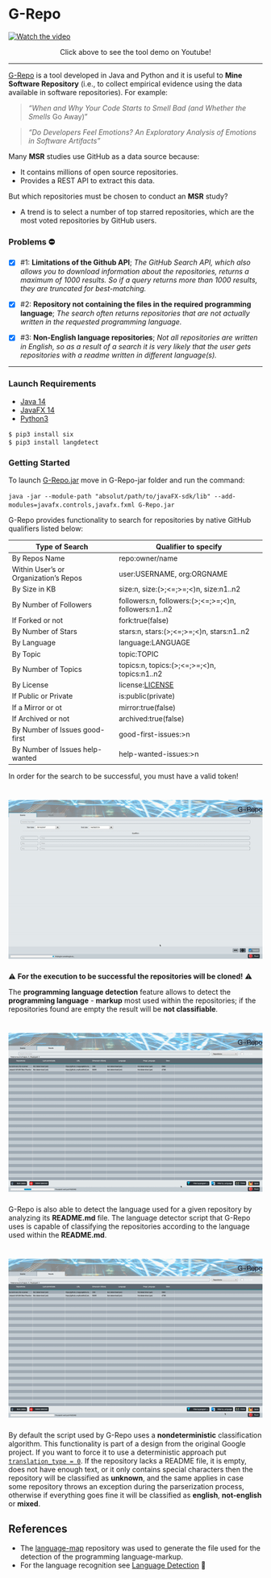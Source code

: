 # G-Repo

[![Watch the video](https://img.youtube.com/vi/mb9CIALBFZk/maxresdefault.jpg)](https://youtu.be/mb9CIALBFZk)

<div align="center">
  Click above to see the tool demo on Youtube!
</div>

___

[G-Repo](https://sites.google.com/view/g-repo/home-page) is a tool developed in Java and Python and it is useful to **Mine Software Repository** (i.e., to collect empirical evidence using the data available in software repositories). For example:

> *“When and Why Your Code Starts to Smell Bad (and Whether the Smells*
Go Away)”

> *“Do Developers Feel Emotions? An Exploratory Analysis of Emotions in Software Artifacts”*

Many **MSR** studies use GitHub as a data source because:

* It contains millions of open source repositories.
* Provides a REST API to extract this data.

But which repositories must be chosen to conduct an **MSR** study?

* A trend is to select a number of top starred repositories, which are the most voted repositories by GitHub users.

### Problems :no_entry:
- [x] #1:  **Limitations of the Github API**; *The GitHub Search API, which also allows you to download information about the repositories, returns a maximum of 1000 results. So if a query returns more than 1000 results, they are truncated for best-matching.*

- [x] #2: **Repository not containing the files in the required programming language**; *The search often returns repositories that are not actually written in the requested programming language.*

- [x] #3: **Non-English language repositories**; *Not all repositories are written in English, so as a result of a search it is very likely that the user gets repositories with a readme written in different language(s).*
___

### Launch Requirements
* [Java 14](https://www.oracle.com/java/technologies/javase-downloads.html)
* [JavaFX 14](https://gluonhq.com/products/javafx/)
* [Python3](https://www.python.org)
```
$ pip3 install six
$ pip3 install langdetect
```

### Getting Started

To launch [G-Repo.jar](G-Repo-jar/) move in G-Repo-jar folder and run the command:

`java -jar --module-path "absolut/path/to/javaFX-sdk/lib" --add-modules=javafx.controls,javafx.fxml G-Repo.jar`

G-Repo provides functionality to search for repositories by native GitHub qualifiers listed below: 


| Type of Search | Qualifier to specify |
|----------------|----------------------|
|By Repos Name|repo:owner/name |
|Within User’s or Organization’s Repos|user:USERNAME, org:ORGNAME|
|By Size in KB|size:n, size:(>;<=;>=;<)n, size:n1..n2|
|By Number of Followers|followers:n, followers:(>;<=;>=;<)n, followers:n1..n2|
|If Forked or not | fork:true(false)|
|By Number of Stars|stars:n, stars:(>;<=;>=;<)n, stars:n1..n2|
|By Language|language:LANGUAGE|
|By Topic|topic:TOPIC|
|By Number of Topics|topics:n, topics:(>;<=;>=;<)n, topics:n1..n2|
|By License|license:[LICENSE](https://docs.github.com/en/free-pro-team@latest/github/creating-cloning-and-archiving-repositories/licensing-a-repository#searching-github-by-license-type)|
|If Public or Private| is:public(private)|
|If a Mirror or ot| mirror:true(false)|
|If Archived or not| archived:true(false)|
|By Number of Issues good-first| good-first-issues:>n|
|By Number of Issues help-wanted| help-wanted-issues:>n|

In order for the search to be successful, you must have a valid token!

![](demos/search_demo.gif)
======

:warning: **For the execution to be successful the repositories will be cloned!** :warning:

The **programming language detection** feature allows to detect the **programming language** - **markup** most used within the repositories; if the repositories found are empty the result will be **not classifiable**.

![](demos/programming_language_detection_demo.gif)
======

G-Repo is also able to detect the language used for a given repository by analyzing its **README.md** file.
The language detector script that G-Repo uses is capable of classifying the repositories according to the language used within the **README.md**.

![](demos/language_detection_demo.gif)
======

By default the script used by G-Repo uses a **nondeterministic** classification algorithm. This functionality is part of a design from the original Google project. If you want to force it to use a deterministic approach put [`translation_type = 0`](https://github.com/MatHeartGaming/G-Repo/blob/master/G-Repo-jar/G-Repo-Resources/LanguageDetection/config.ini#L8).
If the repository lacks a README file, it is empty, does not have enough text, or it only contains special characters then the repository will be classified as **unknown**, and the same applies in case some repository throws an exception during the parserization process, otherwise if everything goes fine it will be classified as **english**, **not-english** or **mixed**.


## References
* The [language-map](https://github.com/blakeembrey/language-map) repository was used to generate the file used for the detection of the programming language-markup.
* For the language recognition see [Language Detection](https://github.com/anasmounsif/Language_Detection) :rocket:
